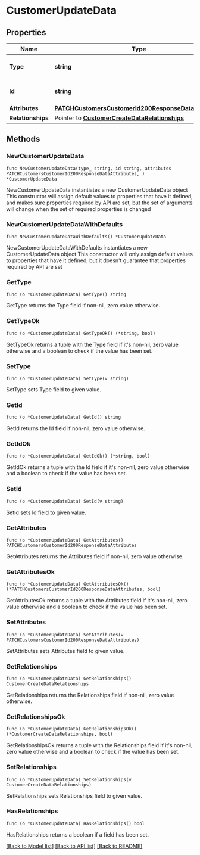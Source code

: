 # CustomerUpdateData

## Properties

Name | Type | Description | Notes
------------ | ------------- | ------------- | -------------
**Type** | **string** | The resource&#39;s type | [default to "customers"]
**Id** | **string** | The resource&#39;s id | 
**Attributes** | [**PATCHCustomersCustomerId200ResponseDataAttributes**](PATCHCustomersCustomerId200ResponseDataAttributes.md) |  | 
**Relationships** | Pointer to [**CustomerCreateDataRelationships**](CustomerCreateDataRelationships.md) |  | [optional] 

## Methods

### NewCustomerUpdateData

`func NewCustomerUpdateData(type_ string, id string, attributes PATCHCustomersCustomerId200ResponseDataAttributes, ) *CustomerUpdateData`

NewCustomerUpdateData instantiates a new CustomerUpdateData object
This constructor will assign default values to properties that have it defined,
and makes sure properties required by API are set, but the set of arguments
will change when the set of required properties is changed

### NewCustomerUpdateDataWithDefaults

`func NewCustomerUpdateDataWithDefaults() *CustomerUpdateData`

NewCustomerUpdateDataWithDefaults instantiates a new CustomerUpdateData object
This constructor will only assign default values to properties that have it defined,
but it doesn't guarantee that properties required by API are set

### GetType

`func (o *CustomerUpdateData) GetType() string`

GetType returns the Type field if non-nil, zero value otherwise.

### GetTypeOk

`func (o *CustomerUpdateData) GetTypeOk() (*string, bool)`

GetTypeOk returns a tuple with the Type field if it's non-nil, zero value otherwise
and a boolean to check if the value has been set.

### SetType

`func (o *CustomerUpdateData) SetType(v string)`

SetType sets Type field to given value.


### GetId

`func (o *CustomerUpdateData) GetId() string`

GetId returns the Id field if non-nil, zero value otherwise.

### GetIdOk

`func (o *CustomerUpdateData) GetIdOk() (*string, bool)`

GetIdOk returns a tuple with the Id field if it's non-nil, zero value otherwise
and a boolean to check if the value has been set.

### SetId

`func (o *CustomerUpdateData) SetId(v string)`

SetId sets Id field to given value.


### GetAttributes

`func (o *CustomerUpdateData) GetAttributes() PATCHCustomersCustomerId200ResponseDataAttributes`

GetAttributes returns the Attributes field if non-nil, zero value otherwise.

### GetAttributesOk

`func (o *CustomerUpdateData) GetAttributesOk() (*PATCHCustomersCustomerId200ResponseDataAttributes, bool)`

GetAttributesOk returns a tuple with the Attributes field if it's non-nil, zero value otherwise
and a boolean to check if the value has been set.

### SetAttributes

`func (o *CustomerUpdateData) SetAttributes(v PATCHCustomersCustomerId200ResponseDataAttributes)`

SetAttributes sets Attributes field to given value.


### GetRelationships

`func (o *CustomerUpdateData) GetRelationships() CustomerCreateDataRelationships`

GetRelationships returns the Relationships field if non-nil, zero value otherwise.

### GetRelationshipsOk

`func (o *CustomerUpdateData) GetRelationshipsOk() (*CustomerCreateDataRelationships, bool)`

GetRelationshipsOk returns a tuple with the Relationships field if it's non-nil, zero value otherwise
and a boolean to check if the value has been set.

### SetRelationships

`func (o *CustomerUpdateData) SetRelationships(v CustomerCreateDataRelationships)`

SetRelationships sets Relationships field to given value.

### HasRelationships

`func (o *CustomerUpdateData) HasRelationships() bool`

HasRelationships returns a boolean if a field has been set.


[[Back to Model list]](../README.md#documentation-for-models) [[Back to API list]](../README.md#documentation-for-api-endpoints) [[Back to README]](../README.md)


